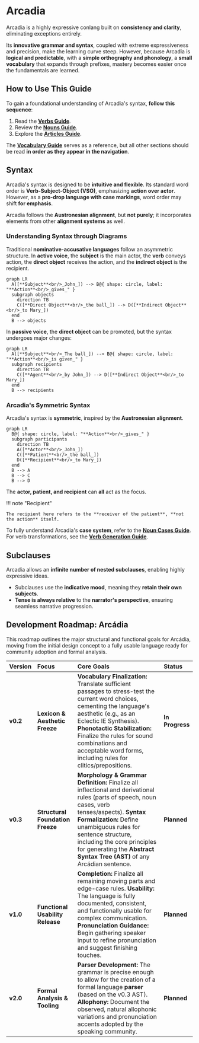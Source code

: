 # Arcadia

Arcadia is a highly expressive conlang built on **consistency and clarity**, eliminating exceptions entirely.

Its **innovative grammar and syntax**, coupled with extreme expressiveness and precision, make the learning curve steep.
However, because Arcadia is **logical and predictable**, with a **simple orthography and phonology**, a **small vocabulary** that expands through prefixes, mastery becomes easier once the fundamentals are learned.

## How to Use This Guide

To gain a foundational understanding of Arcadia's syntax, **follow this sequence**:

1. Read the **[Verbs Guide][verbs]**.
2. Review the **[Nouns Guide][nouns]**.
3. Explore the **[Articles Guide][articles]**.

The **[Vocabulary Guide][vocabulary]** serves as a reference, but all other sections should be read **in order as they appear in the navigation**.

## Syntax

Arcadia's syntax is designed to be **intuitive and flexible**.
Its standard word order is **Verb-Subject-Object (VSO)**, emphasizing **action over actor**.
However, as a **pro-drop language with case markings**, word order may shift **for emphasis**.

Arcadia follows the **Austronesian alignment**, but **not purely**; it incorporates elements from other **alignment systems** as well.

### **Understanding Syntax through Diagrams**

Traditional **nominative-accusative languages** follow an asymmetric structure.
In **active voice**, the **subject** is the main actor, the **verb** conveys action, the **direct object** receives the action, and the **indirect object** is the recipient.

```mermaid
graph LR
  A([**Subject**<br/>_John_]) --> B@{ shape: circle, label: "**Action**<br/>_gives_" }
  subgraph objects
    direction TB
    C([**Direct Object**<br/>_the ball_]) --> D([**Indirect Object**<br/>_to Mary_])
  end
  B --> objects
```

In **passive voice**, the **direct object** can be promoted, but the syntax undergoes major changes:

```mermaid
graph LR
  A([**Subject**<br/>_The ball_]) --> B@{ shape: circle, label: "**Action**<br/>_is given_" }
  subgraph recipients
    direction TB
    C([**Agent**<br/>_by John_]) --> D([**Indirect Object**<br/>_to Mary_])
  end
  B --> recipients
```

### **Arcadia's Symmetric Syntax**

Arcadia's syntax is **symmetric**, inspired by the **Austronesian alignment**.

```mermaid
graph LR
  B@{ shape: circle, label: "**Action**<br/>_gives_" }
  subgraph participants
    direction TB
    A([**Actor**<br/>_John_])
    C([**Patient**<br/>_the ball_])
    D([**Recipient**<br/>_to Mary_])
  end
  B --> A
  B --> C
  B --> D
```

The **actor, patient, and recipient** can **all** act as the focus.

!!! note "Recipient"

    The recipient here refers to the **receiver of the patient**, **not the action** itself.

To fully understand Arcadia's **case system**, refer to the **[Noun Cases Guide][cases]**.
For verb transformations, see the **[Verb Generation Guide][generation]**.

## Subclauses

Arcadia allows an **infinite number of nested subclauses**, enabling highly expressive ideas.

- Subclauses use the **indicative mood**, meaning they **retain their own subjects**.
- **Tense is always relative** to the **narrator's perspective**, ensuring seamless narrative progression.

## Development Roadmap: Arcádia

This roadmap outlines the major structural and functional goals for Arcádia, moving from the initial design concept to a fully usable language ready for community adoption and formal analysis.

| Version  | Focus                            | Core Goals                                                                                                                                                                                                                                                                                                                     | Status          |
| :------- | :------------------------------- | :----------------------------------------------------------------------------------------------------------------------------------------------------------------------------------------------------------------------------------------------------------------------------------------------------------------------------- | :-------------- |
| **v0.2** | **Lexicon & Aesthetic Freeze**   | **Vocabulary Finalization:** Translate sufficient passages to stress-test the current word choices, cementing the language's aesthetic (e.g., as an Eclectic IE Synthesis). **Phonotactic Stabilization:** Finalize the rules for sound combinations and acceptable word forms, including rules for clitics/prepositions.      | **In Progress** |
| **v0.3** | **Structural Foundation Freeze** | **Morphology & Grammar Definition:** Finalize all inflectional and derivational rules (parts of speech, noun cases, verb tenses/aspects). **Syntax Formalization:** Define unambiguous rules for sentence structure, including the core principles for generating the **Abstract Syntax Tree (AST)** of any Arcádian sentence. | **Planned**     |
| **v1.0** | **Functional Usability Release** | **Completion:** Finalize all remaining moving parts and edge-case rules. **Usability:** The language is fully documented, consistent, and functionally usable for complex communication. **Pronunciation Guidance:** Begin gathering speaker input to refine pronunciation and suggest finishing touches.                      | **Planned**     |
| **v2.0** | **Formal Analysis & Tooling**    | **Parser Development:** The grammar is precise enough to allow for the creation of a formal language **parser** (based on the v0.3 AST). **Allophony:** Document the observed, natural allophonic variations and pronunciation accents adopted by the speaking community.                                                      | **Planned**     |

[articles]: ./determiners/articles.md
[verbs]: ./verbs/index.md
[nouns]: ./nouns/index.md
[vocabulary]: ./vocabulary/index.md
[cases]: ./nouns/case.md
[generation]: ./generation/verbs.md
